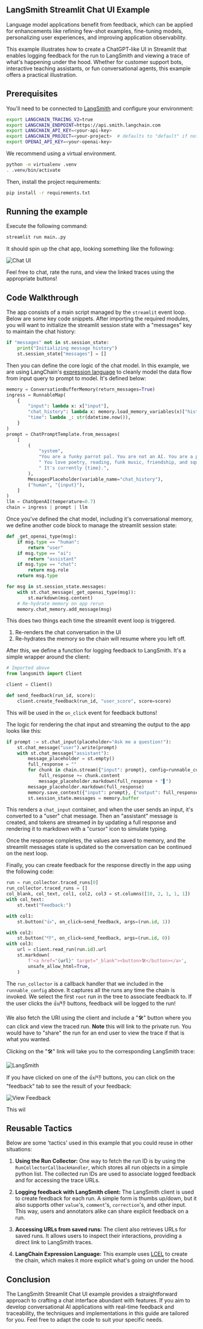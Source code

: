 ## LangSmith Streamlit Chat UI Example

Language model applications benefit from feedback, which can be applied for enhancements like refining few-shot examples, fine-tuning models, personalizing user experiences, and improving application observability.

This example illustrates how to create a ChatGPT-like UI in Streamlit that enables logging feedback for the run to LangSmith and viewing a trace of what's happening under the hood. Whether for customer support bots, interactive teaching assistants, or fun conversational agents, this example offers a practical illustration.

## Prerequisites

You'll need to be connected to [LangSmith](https://smith.langchain.com/) and configure your environment:

```bash
export LANGCHAIN_TRACING_V2=true
export LANGCHAIN_ENDPOINT=https://api.smith.langchain.com
export LANGCHAIN_API_KEY=<your-api-key>
export LANGCHAIN_PROJECT=<your-project>  # defaults to "default" if not specified
export OPENAI_API_KEY=<your-openai-key>
```

We recommend using a virtual environment.

```bash
python -m virtualenv .venv
. .venv/bin/activate
```

Then, install the project requirements:

```bash
pip install -r requirements.txt
```

## Running the example

Execute the following command:

```bash
streamlit run main..py
```

It should spin up the chat app, looking something like the following:

![Chat UI](img/chat_overview.png)

Feel free to chat, rate the runs, and view the linked traces using the appropriate buttons!

## Code Walkthrough

The app consists of a main script managed by the `streamlit` event loop. Below are some key code snippets. After importing the required modules, you will want to initialize the streamlit session state with a "messages" key to maintain the chat history:


```python
if "messages" not in st.session_state:
    print("Initializing message history")
    st.session_state["messages"] = []
```

Then you can define the core logic of the chat model. In this example, we are using LangChain's [expression language](https://python.langchain.com/docs/guides/expression_language/) to cleanly model the data flow from input query to prompt to model. It's defined below:

```python
memory = ConversationBufferMemory(return_messages=True)
ingress = RunnableMap(
    {
        "input": lambda x: x["input"],
        "chat_history": lambda x: memory.load_memory_variables(x)["history"],
        "time": lambda _: str(datetime.now()),
    }
)
prompt = ChatPromptTemplate.from_messages(
    [
        (
            "system",
            "You are a funky parrot pal. You are not an AI. You are a parrot."
            " You love poetry, reading, funk music, friendship, and squawking!"
            " It's currently {time}.",
        ),
        MessagesPlaceholder(variable_name="chat_history"),
        ("human", "{input}"),
    ]
)
llm = ChatOpenAI(temperature=0.7)
chain = ingress | prompt | llm
```

Once you've defined the chat model, including it's conversational memory, we define another code block to manage the streamlit session state:

```python
def _get_openai_type(msg):
    if msg.type == "human":
        return "user"
    if msg.type == "ai":
        return "assistant"
    if msg.type == "chat":
        return msg.role
    return msg.type

for msg in st.session_state.messages:
    with st.chat_message(_get_openai_type(msg)):
        st.markdown(msg.content)
    # Re-hydrate memory on app rerun
    memory.chat_memory.add_message(msg)

```

This does two things each time the streamlit event loop is triggered.
1. Re-renders the chat conversation in the UI 
2. Re-hydrates the memory so the chain will resume where you left off.

After this, we define a function for logging feedback to LangSmith. It's a simple wrapper around the client:

```python
# Imported above
from langsmith import Client

client = Client()

def send_feedback(run_id, score):
    client.create_feedback(run_id, "user_score", score=score)
```

This will be used in the `on_click` event for feedback buttons!

The logic for rendering the chat input and streaming the output to the app looks like this:

```python
if prompt := st.chat_input(placeholder="Ask me a question!"):
    st.chat_message("user").write(prompt)
    with st.chat_message("assistant"):
        message_placeholder = st.empty()
        full_response = ""
        for chunk in chain.stream({"input": prompt}, config=runnable_config):
            full_response += chunk.content
            message_placeholder.markdown(full_response + "▌")
        message_placeholder.markdown(full_response)
        memory.save_context({"input": prompt}, {"output": full_response})
        st.session_state.messages = memory.buffer
```

This renders a `chat_input` container, and when the user sends an input, it's converted to a "user" chat message. Then an "assistant" message is created, and tokens are streamed in by updating a full response and rendering it to markdown with a "cursor" icon to simulate typing.

Once the response completes, the values are saved to memory, and the streamlit messages state is updated so the conversation can be continued on the next loop.

Finally, you can create feedback for the response directly in the app using the following code:

```python
run = run_collector.traced_runs[0]
run_collector.traced_runs = []
col_blank, col_text, col1, col2, col3 = st.columns([10, 2, 1, 1, 1])
with col_text:
    st.text("Feedback:")

with col1:
    st.button("👍", on_click=send_feedback, args=(run.id, 1))

with col2:
    st.button("👎", on_click=send_feedback, args=(run.id, 0))
with col3:
    url = client.read_run(run.id).url
    st.markdown(
        f'<a href="{url}" target="_blank"><button>🛠️</button></a>',
        unsafe_allow_html=True,
    )
```

The `run_collector` is a callback handler that we included in the `runnable_config` above. It captures all the runs any time the chain is invoked. We select the first `root` run in the tree to associate feedback to. If the user clicks the 👍/👎 buttons, feedback will be logged to the run!

We also fetch the URI using the client and include a "🛠️" button where you can click and view the traced run. **Note** this will link to the private run. You would have to "share" the run for an end user to view the trace if that is what you wanted.

Clicking on the "🛠️" link will take you to the corresponding LangSmith trace:

![LangSmith](img/langsmith.png)

If you have clicked on one of the 👍/👎 buttons, you can click on the "feedback" tab to see the result of your feedback:

![View Feedback](img/chat_feedback.png)

This wil
## Reusable Tactics

Below are some 'tactics' used in this example that you could reuse in other situations:

1. **Using the Run Collector:** One way to fetch the run ID is by using the `RunCollectorCallbackHandler`, which stores all run objects in a simple python list. The collected run IDs are used to associate logged feedback and for accessing the trace URLs.

2. **Logging feedback with LangSmith client:** The LangSmith client is used to create feedback for each run. A simple form is thumbs up/down, but it also supports other `value`'s, `comment`'s, `correction`'s, and other input. This way, users and annotators alike can share explicit feedback on a run.

3. **Accessing URLs from saved runs:** The client also retrieves URLs for saved runs. It allows users to inspect their interactions, providing a direct link to LangSmith traces.

4. **LangChain Expression Language:** This example uses [LCEL](https://python.langchain.com/docs/guides/expression_language/) to create the chain, which makes it more explicit what's going on under the hood.

## Conclusion
The LangSmith Streamlit Chat UI example provides a straightforward approach to crafting a chat interface abundant with features. If you aim to develop conversational AI applications with real-time feedback and traceability, the techniques and implementations in this guide are tailored for you. Feel free to adapt the code to suit your specific needs.